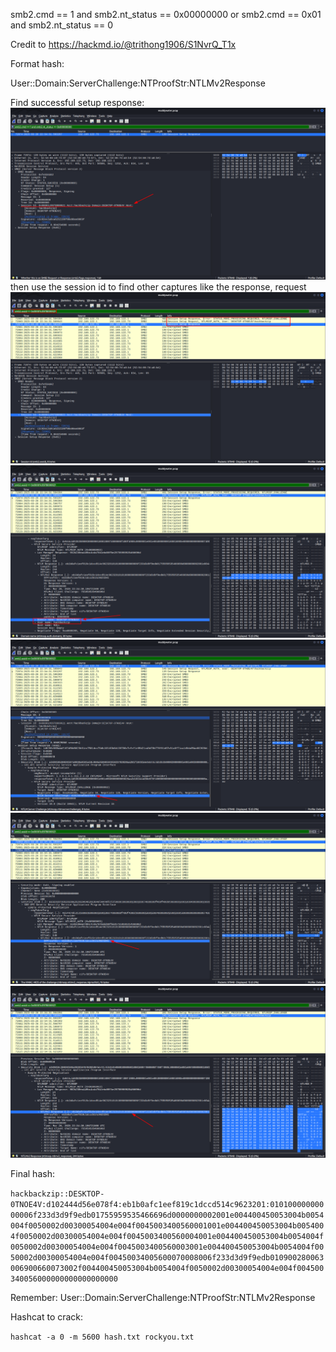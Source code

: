 smb2.cmd == 1 and smb2.nt_status == 0x00000000
or smb2.cmd == 0x01 and smb2.nt_status == 0

Credit to https://hackmd.io/@trithong1906/S1NvrQ_T1x

Format hash:

User::Domain:ServerChallenge:NTProofStr:NTLMv2Response

Find successful setup response:
![image](./images/mwimg1.png)
then use the session id to find other captures like the response, request
![image](./images/mwimg2.png)
![image](./images/mwimg3.png)
![image](./images/mwimg4.png)
![image](./images/mwimg5.png)
![image](./images/mwimg6.png)

Final hash:

``hackbackzip::DESKTOP-0TNOE4V:d102444d56e078f4:eb1b0afc1eef819c1dccd514c9623201:01010000000000006f233d3d9f9edb01755959535466696d0000000002001e004400450053004b0054004f0050002d00300054004e004f0045003400560001001e004400450053004b0054004f0050002d00300054004e004f0045003400560004001e004400450053004b0054004f0050002d00300054004e004f0045003400560003001e004400450053004b0054004f0050002d00300054004e004f00450034005600070008006f233d3d9f9edb010900280063006900660073002f004400450053004b0054004f0050002d00300054004e004f004500340056000000000000000000``

Remember: User::Domain:ServerChallenge:NTProofStr:NTLMv2Response

Hashcat to crack:

``hashcat -a 0 -m 5600 hash.txt rockyou.txt``
